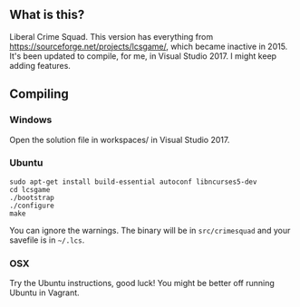 ## What is this?

Liberal Crime Squad. This version has everything from https://sourceforge.net/projects/lcsgame/, which became inactive in 2015. It's been updated to compile, for me, in Visual Studio 2017. I might keep adding features.

## Compiling

### Windows

Open the solution file in workspaces/ in Visual Studio 2017.

### Ubuntu

```
sudo apt-get install build-essential autoconf libncurses5-dev
cd lcsgame
./bootstrap
./configure
make
```

You can ignore the warnings. The binary will be in `src/crimesquad` and your savefile is in `~/.lcs`.

### OSX

Try the Ubuntu instructions, good luck! You might be better off running Ubuntu in Vagrant.

